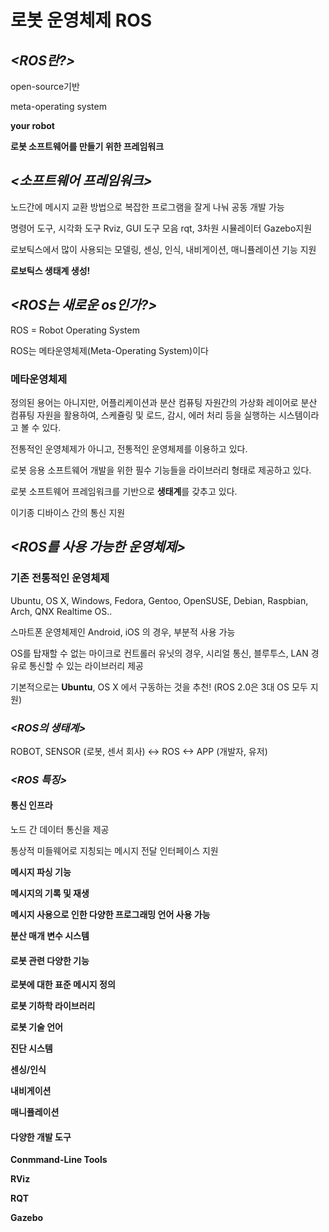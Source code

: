 # 로봇 운영체제 ROS

## ***<ROS란?>***

open-source기반

meta-operating system

**your robot**

**로봇 소프트웨어를 만들기 위한 프레임워크**

## ***<소프트웨어 프레임워크>***

노드간에 메시지 교환 방법으로 복잡한 프로그램을 잘게 나눠 공동 개발 가능

명령어 도구, 시각화 도구 Rviz, GUI 도구 모음 rqt, 3차원 시뮬레이터 Gazebo지원

로보틱스에서 많이 사용되는 모델링, 센싱, 인식, 내비게이션, 매니퓰레이션 기능 지원

**로보틱스 생태계 생성!**

## ***<ROS는 새로운 os인가?>***

ROS = Robot Operating System

ROS는 메타운영체제(Meta-Operating System)이다

### **메타운영체제**

정의된 용어는 아니지만, 어플리케이션과 분산 컴퓨팅 자원간의 가상화 레이어로 분산 컴퓨팅 자원을 활용하여, 스케쥴링 및 로드, 감시, 에러 처리 등을 실행하는 시스템이라고 볼 수 있다.

전통적인 운영체제가 아니고, 전통적인 운영체제를 이용하고 있다.

로봇 응용 소프트웨어 개발을 위한 필수 기능들을 라이브러리 형태로 제공하고 있다.

로봇 소프트웨어 프레임워크를 기반으로 **생태계**를 갖추고 있다.

이기종 디바이스 간의 통신 지원

## ***<ROS를 사용 가능한 운영체제>***

### 기존 전통적인 운영체제

Ubuntu, OS X, Windows, Fedora, Gentoo, OpenSUSE, Debian, Raspbian, Arch, QNX Realtime OS..

스마트폰 운영체제인 Android, iOS 의 경우, 부분적 사용 가능

OS를 탑재할 수 없는 마이크로 컨트롤러 유닛의 경우, 시리얼 통신, 블루투스, LAN 경유로 통신할 수 있는 라이브러리 제공

기본적으로는 **Ubuntu**, OS X 에서 구동하는 것을 추천! (ROS 2.0은 3대 OS 모두 지원)

### ***<ROS의 생태계>***

ROBOT, SENSOR (로봇, 센서 회사) <-> ROS <-> APP (개발자, 유저)

### ***<ROS 특징>***

#### 통신 인프라

노드 간 데이터 통신을 제공

통상적 미들웨어로 지칭되는 메시지 전달 인터페이스 지원

**메시지 파싱 기능**

**메시지의 기록 및 재생**

**메시지 사용으로 인한 다양한 프로그래밍 언어 사용 가능**

**분산 매개 변수 시스템**

#### 로봇 관련 다양한 기능

**로봇에 대한 표준 메시지 정의**

**로봇 기하학 라이브러리**

**로봇 기술 언어**

**진단 시스템**

**센싱/인식**

**내비게이션**

**매니퓰레이션**

#### 다양한 개발 도구

**Conmmand-Line Tools**

**RViz**

**RQT**

**Gazebo**